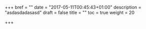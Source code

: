 +++
bref = ""
date = "2017-05-11T00:45:43+01:00"
description = "asdasdadasasd"
draft = false
title = ""
toc = true
weight = 20

+++

